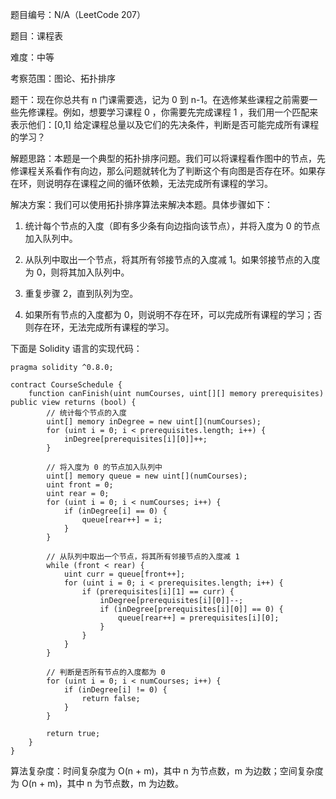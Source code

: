 题目编号：N/A（LeetCode 207）

题目：课程表

难度：中等

考察范围：图论、拓扑排序

题干：现在你总共有 n 门课需要选，记为 0 到 n-1。在选修某些课程之前需要一些先修课程。例如，想要学习课程 0 ，你需要先完成课程 1 ，我们用一个匹配来表示他们：[0,1] 给定课程总量以及它们的先决条件，判断是否可能完成所有课程的学习？

解题思路：本题是一个典型的拓扑排序问题。我们可以将课程看作图中的节点，先修课程关系看作有向边，那么问题就转化为了判断这个有向图是否存在环。如果存在环，则说明存在课程之间的循环依赖，无法完成所有课程的学习。

解决方案：我们可以使用拓扑排序算法来解决本题。具体步骤如下：

1. 统计每个节点的入度（即有多少条有向边指向该节点），并将入度为 0 的节点加入队列中。

2. 从队列中取出一个节点，将其所有邻接节点的入度减 1。如果邻接节点的入度为 0，则将其加入队列中。

3. 重复步骤 2，直到队列为空。

4. 如果所有节点的入度都为 0，则说明不存在环，可以完成所有课程的学习；否则存在环，无法完成所有课程的学习。

下面是 Solidity 语言的实现代码：

```solidity
pragma solidity ^0.8.0;

contract CourseSchedule {
    function canFinish(uint numCourses, uint[][] memory prerequisites) public view returns (bool) {
        // 统计每个节点的入度
        uint[] memory inDegree = new uint[](numCourses);
        for (uint i = 0; i < prerequisites.length; i++) {
            inDegree[prerequisites[i][0]]++;
        }
        
        // 将入度为 0 的节点加入队列中
        uint[] memory queue = new uint[](numCourses);
        uint front = 0;
        uint rear = 0;
        for (uint i = 0; i < numCourses; i++) {
            if (inDegree[i] == 0) {
                queue[rear++] = i;
            }
        }
        
        // 从队列中取出一个节点，将其所有邻接节点的入度减 1
        while (front < rear) {
            uint curr = queue[front++];
            for (uint i = 0; i < prerequisites.length; i++) {
                if (prerequisites[i][1] == curr) {
                    inDegree[prerequisites[i][0]]--;
                    if (inDegree[prerequisites[i][0]] == 0) {
                        queue[rear++] = prerequisites[i][0];
                    }
                }
            }
        }
        
        // 判断是否所有节点的入度都为 0
        for (uint i = 0; i < numCourses; i++) {
            if (inDegree[i] != 0) {
                return false;
            }
        }
        
        return true;
    }
}
```

算法复杂度：时间复杂度为 O(n + m)，其中 n 为节点数，m 为边数；空间复杂度为 O(n + m)，其中 n 为节点数，m 为边数。